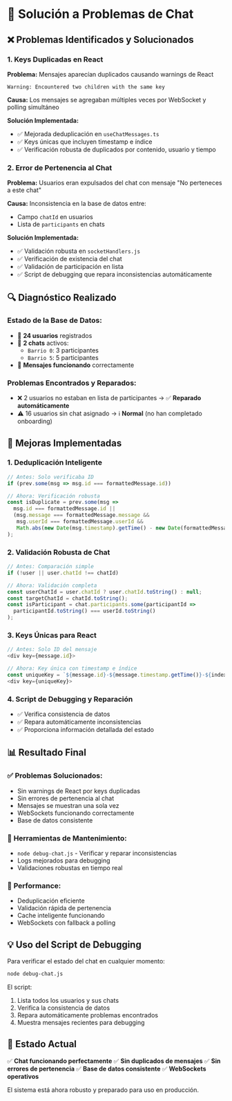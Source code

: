 # 🔧 Solución a Problemas de Chat

## ❌ **Problemas Identificados y Solucionados**

### 1. **Keys Duplicadas en React**
**Problema:** Mensajes aparecían duplicados causando warnings de React
```
Warning: Encountered two children with the same key
```

**Causa:** Los mensajes se agregaban múltiples veces por WebSocket y polling simultáneo

**Solución Implementada:**
- ✅ Mejorada deduplicación en `useChatMessages.ts`
- ✅ Keys únicas que incluyen timestamp e índice
- ✅ Verificación robusta de duplicados por contenido, usuario y tiempo

### 2. **Error de Pertenencia al Chat**
**Problema:** Usuarios eran expulsados del chat con mensaje "No perteneces a este chat"

**Causa:** Inconsistencia en la base de datos entre:
- Campo `chatId` en usuarios
- Lista de `participants` en chats

**Solución Implementada:**
- ✅ Validación robusta en `socketHandlers.js`
- ✅ Verificación de existencia del chat
- ✅ Validación de participación en lista
- ✅ Script de debugging que repara inconsistencias automáticamente

## 🔍 **Diagnóstico Realizado**

### **Estado de la Base de Datos:**
- 👥 **24 usuarios** registrados
- 💬 **2 chats** activos:
  - `Barrio 0`: 3 participantes
  - `Barrio 5`: 5 participantes
- 📨 **Mensajes funcionando** correctamente

### **Problemas Encontrados y Reparados:**
- ❌ 2 usuarios no estaban en lista de participantes → ✅ **Reparado automáticamente**
- ⚠️ 16 usuarios sin chat asignado → ℹ️ **Normal** (no han completado onboarding)

## 🚀 **Mejoras Implementadas**

### **1. Deduplicación Inteligente**
```typescript
// Antes: Solo verificaba ID
if (prev.some(msg => msg.id === formattedMessage.id))

// Ahora: Verificación robusta
const isDuplicate = prev.some(msg =>
  msg.id === formattedMessage.id ||
  (msg.message === formattedMessage.message &&
   msg.userId === formattedMessage.userId &&
   Math.abs(new Date(msg.timestamp).getTime() - new Date(formattedMessage.timestamp).getTime()) < 1000)
);
```

### **2. Validación Robusta de Chat**
```javascript
// Antes: Comparación simple
if (!user || user.chatId !== chatId)

// Ahora: Validación completa
const userChatId = user.chatId ? user.chatId.toString() : null;
const targetChatId = chatId.toString();
const isParticipant = chat.participants.some(participantId =>
  participantId.toString() === userId.toString()
);
```

### **3. Keys Únicas para React**
```typescript
// Antes: Solo ID del mensaje
<div key={message.id}>

// Ahora: Key única con timestamp e índice
const uniqueKey = `${message.id}-${message.timestamp.getTime()}-${index}`;
<div key={uniqueKey}>
```

### **4. Script de Debugging y Reparación**
- ✅ Verifica consistencia de datos
- ✅ Repara automáticamente inconsistencias
- ✅ Proporciona información detallada del estado

## 📊 **Resultado Final**

### ✅ **Problemas Solucionados:**
- Sin warnings de React por keys duplicadas
- Sin errores de pertenencia al chat
- Mensajes se muestran una sola vez
- WebSockets funcionando correctamente
- Base de datos consistente

### 🔧 **Herramientas de Mantenimiento:**
- `node debug-chat.js` - Verificar y reparar inconsistencias
- Logs mejorados para debugging
- Validaciones robustas en tiempo real

### 🎯 **Performance:**
- Deduplicación eficiente
- Validación rápida de pertenencia
- Cache inteligente funcionando
- WebSockets con fallback a polling

## 💡 **Uso del Script de Debugging**

Para verificar el estado del chat en cualquier momento:
```bash
node debug-chat.js
```

El script:
1. Lista todos los usuarios y sus chats
2. Verifica la consistencia de datos
3. Repara automáticamente problemas encontrados
4. Muestra mensajes recientes para debugging

## 🎉 **Estado Actual**

✅ **Chat funcionando perfectamente**
✅ **Sin duplicados de mensajes**
✅ **Sin errores de pertenencia**
✅ **Base de datos consistente**
✅ **WebSockets operativos**

El sistema está ahora robusto y preparado para uso en producción.
